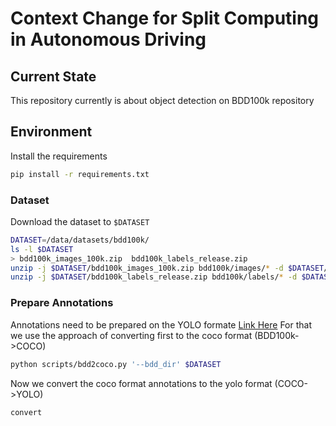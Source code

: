 # Context Change for Split Computing in Autonomous Driving

## Current State
This repository currently is about object detection on BDD100k repository

## Environment
Install the requirements


```bash
pip install -r requirements.txt
```

### Dataset
Download the dataset to `$DATASET`

```bash
DATASET=/data/datasets/bdd100k/
ls -l $DATASET
> bdd100k_images_100k.zip  bdd100k_labels_release.zip 
unzip -j $DATASET/bdd100k_images_100k.zip bdd100k/images/* -d $DATASET/images
unzip -j $DATASET/bdd100k_labels_release.zip bdd100k/labels/* -d $DATASET/labels
```

### Prepare Annotations
Annotations need to be prepared on the YOLO formate [Link Here]()
For that we use the approach of converting first to the coco format (BDD100k->COCO)
```bash
python scripts/bdd2coco.py '--bdd_dir' $DATASET
```
Now we convert the coco format annotations to the yolo format (COCO->YOLO)
```bash
convert
```